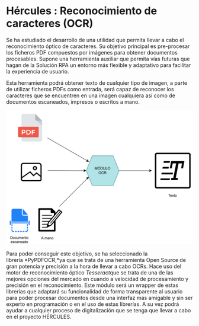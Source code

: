 # Hércules : Reconocimiento de caracteres (OCR)



Se ha estudiado el desarrollo de una utilidad que permita llevar a cabo el reconocimiento óptico de caracteres. Su objetivo principal es pre\-procesar los ficheros PDF compuestos por imágenes para obtener documentos procesables. Supone una herramienta auxiliar que permita vías futuras que hagan de la Solución RPA un entorno más flexible y adaptativo para facilitar la experiencia de usuario. 

Esta herramienta podrá obtener texto de cualquier tipo de imagen, a parte de utilizar ficheros PDFs como entrada, será capaz de reconocer los caracteres que se encuentren en una imagen cualquiera así como de documentos escaneados, impresos o escritos a mano.

![](/attachments/598147197/598148359.png)

  


Para poder conseguir este objetivo, se ha seleccionado la librería *PyPDFOCR,*ya que se trata de una herramienta Open Source de gran potencia y precisión a la hora de llevar a cabo OCRs. Hace uso del motor de reconocimiento óptico *Tesseract*que se trata de una de las mejores opciones del mercado en cuando a velocidad de procesamiento y precisión en el reconocimiento. Este módulo será un wrapper de estas librerías que adaptará su funcionalidad de forma transparente al usuario para poder procesar documentos desde una interfaz más amigable y sin ser experto en programación o en el uso de estas librerías. A su vez podrá ayudar a cualquier proceso de digitalización que se tenga que llevar a cabo en el proyecto HÉRCULES.

  





